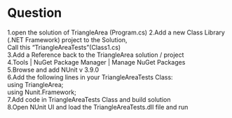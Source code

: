 # Question
1.open the solution of TriangleArea (Program.cs) 
2.Add a new Class Library (.NET Framework) project to the Solution,  
   Call this “TriangleAreaTests”(Class1.cs)  
3.Add a Reference back to the TriangleArea solution / project  
4.Tools | NuGet Package Manager | Manage NuGet Packages  
5.Browse and add NUnit v 3.9.0  
6.Add the following lines in your TriangleAreaTests Class:  
   using TriangleArea;  
   using Nunit.Framework;  
7.Add code in TriangleAreaTests Class and build solution  
8.Open NUnit UI and load the TriangleAreaTests.dll file and run
